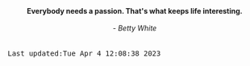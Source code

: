 
<div align="center"><b><span>Everybody needs a passion. That's what keeps life interesting.</span></b><br><br><i> - Betty White</i></div>
<br><br><kbd>Last updated:Tue Apr  4 12:08:38 2023</kbd>